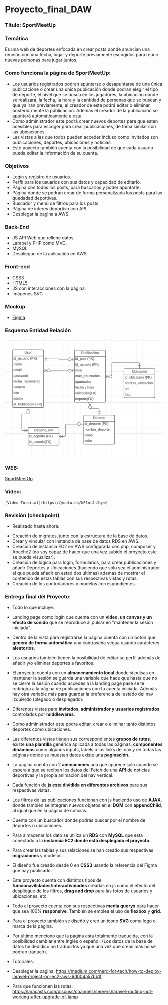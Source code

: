 # Proyecto_final_DAW

### Título: SportMeetUp

### Temática
Es una web de deportes enfocada en crear posts donde anuncian una
reunión con una fecha, lugar y deporte previamente escogidos para
reunir nuevas personas para jugar juntos.

### Como funciona la página de SportMeetUp:

 * Los usuarios registrados podran apuntarse o desapuntarse de una única publicacione o crear una unica publicación donde podran elegir el tipo de deporte, el nivel que se busca en los jugadores, la ubicación donde se realizará, la fecha, la hora y la cantidad de personas que se buscan y que ya iran previamente, el creador de esta podrá editar o eliminar posteriormente la publicación. Además el creador de la publicación se apuntará automáticamente a esta.
 * Como administrador este podrá crear nuevos deportes para que esten acesibles para escoger para crear publicaciones, de foma similar con las ubicaciones.
 * Las vistas a las que todos pueden acceder incluso como invitados son publicaciones, deportes, ubicaciones y noticias.
 * Este poyecto también cuenta con la posibilidad de que cada usuario pueda editar la información de su cuenta.

### Objetivos
 * Login y registro de usuarios.
 * Perfil para los usuarios con sus datos y capacidad de editarlo.
 * Página con todos los posts, para buscarlos y poder apuntarte.
 * Página donde se podrán crear de forma personalizada
    los posts para las quedadad depottivas.
 * Buscador y menú de filtros para los posts.
 * Página de interes deportivo con API.
 * Desplegar la pagina a AWS.

### Back-End
 * JS API Web que rellene datos.
 * Larabel y PHP como MVC.
 * MySQL 
 * Despliegue de la aplicación en AWS
### Front-end
 * CSS3
 * HTML5
 * JS con interacciones con la página.
 * Imágenes SVG
### Mockup
  * [Figma](https://www.figma.com/file/dGRJeVoflwP4UJdbVSi5re/Proyecto-TM1?t=0vOpSHlQzwZyoJ01-0)

### Esquema Entidad Relación
   ![imaen](https://github.com/AlejandroMostazo/Proyecto_final_DAW/blob/main/esquemaEntidadRelacion.png)

### WEB:

   [SportMeetUp](http://ec2-3-208-195-87.compute-1.amazonaws.com)

### Video:

    [Video Turorial](https://youtu.be/kP1ntJnJtpw)

### Revisión (checkpoint)
 - Realizado hasta ahora:

 * Creación de migrates, junto con la estructura de la base de datos.
 * Crear y vincular con instancia de base de datos RDS en AWS.
 * Creación de instancia EC2 en AWS configurada con php, composer y Apache2 (no soy capaz de hacer que una vez subido el proyecto este se pueda visualizar).
 * Creación de lógica para login, formularios, para crear publicaciones y añadir Deportes y Ubicaciones (haciendo que solo sea el administrador el que pueda añadir en estad dos últimas) ademas de mostrar el contenido de estas tablas con sus respectivas vistas y rutas.
 * Creación de los controladores y modelos correspondientes.

### Entrega final del Proyecto:

- Todo lo que incluye:

 * Landing page como login que cuenta con un **video, un canvas y un efecto de sonido** que se reproduce al pulsar en "mantener la sesión iniciada".
 * Dentro de la vista para registrarse la página cuenta con un boton que **genera de forma automática** una contraseña segua usando carácteres **aleatorios**.
 * Los usuarios también tienen la posibilidad de editar su perfil además de añadir y/o eliminar deportes a favoritos.
 * El proyecto cuenta con un **almacenamiento local** donde si pulsas en mantener la sesión se guarda una variable que hace que hasta que no se cierre la sesión cuando accedes a la landing page pase se te redirigira a la página de publicaciones con tu cuenta iniciada. Además hay otra variable más para guardar la preferencia del estado del nav izquierdo (plegado o desplegado).
 * Diferentes vistas para **invitados, administrador y usuarios registrados**, controlados por **middlewares**.
 * Como administrador este podra editar, crear o eliminar tanto distintos deportes como ubicaciones.
 * Las diferentes vistas tienen sus correspondientes **grupos de rutas**, existe **una plantilla** genérica aplicada a todas las páginas, **componentes dinámicos** como algunos inputs, labels o los links del nav y en todas las páginas donde se muestan datos existe una **paginación**.
 * La pagina cuenta con 2 **animaciones** una que aparece solo cuando se espera a que se reciban los datos del Fetch de una **API** de noticias deportivas y la propia animación del nav vertical.
 * Cada función de **js esta dividida en diferentes archivos** para sus respectivas vistas.
 * Los filtros de las publicaciones funcionan con js haciendo uso de **AJAX**, donde también se integran nuevos objetos en el **DOM** con **appendChild**, al igual que en la página de noticias.
 * Cuenta con un buscador donde podrás buscar por el nombre de deportes o ubicaciones.
 * Para almacenar los dato se utiliza un **RDS** con **MySQL** que esta conectado a la **instancia EC2 donde está desplegado el proyecto**.
 * Para crear las tablas y sus relaciones se han creado sus respectivas **migraciones** y modelos.
 * El diseño fue creado desde 0 en **CSS3** usando la referencia del Figma que hay publicado.
 * Este proyecto cuenta con distintos tipos de **funcionavilidades/interactividades** creadas en js como el efecto del despliegue de los filtros, **drag and drop** para las fotos de usuarios y ubicaciones, etc.
 * Todo el proyecto cuenta con sus respectivas **media querys** para hacer que sea 100% **responsive**. También se emplea el uso de **flexbox** y **grid**.
 * Para el proyecto también se diseñó y creó un icono **SVG** como logo o marca de la página.
 * Por último menciono que la página esta totalmente traducida, con la posibilidad cambiar entre inglés o español. (Los datos de la base de datos he dedidico no traducirlos ya que una vez que creas más no se podran traducir).

 * Tutoriales:
- Desplegar la pagina: https://medium.com/nerd-for-tech/how-to-deploy-laravel-project-on-ec2-aws-6d004a57bb1f

- Para que funcionen las rutas: https://laracasts.com/discuss/channels/servers/laravel-routing-not-working-after-upgrade-of-lamp


